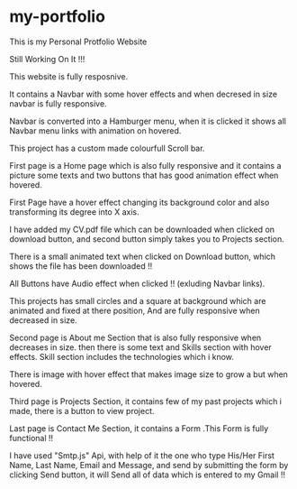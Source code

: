 # my-portfolio

This is my Personal Protfolio Website

Still Working On It !!!

This website is fully resposnive.

It contains a Navbar with some hover effects and when decresed in size navbar is fully responsive.

Navbar is converted into a Hamburger menu, when it is clicked it shows all Navbar menu links with animation on hovered.

This project has a custom made colourfull Scroll bar.

First page is a Home page which is also fully responsive and it contains a picture some texts and two buttons that has good animation effect when hovered.

First Page have a hover effect changing its background color and also transforming its degree into X axis.

I have added my CV.pdf file which can be downloaded when clicked on download button, and second button simply takes you to Projects section.

There is a small animated text when clicked on Download button, which shows the file has been downloaded !!

All Buttons have Audio effect when clicked !! (exluding Navbar links).

This projects has small circles and a square at background which are animated and fixed at there position, And are fully responsive when decreased in size.

Second page is About me Section that is also fully responsive when decreases in size. then there is some text and Skills section with hover effects. Skill section includes the technologies which i know.

There is image with hover effect that makes image size to grow a but when hovered.

Third page is Projects Section, it contains few of my past projects which i made, there is a button to view project.

Last page is Contact Me Section, it contains a Form .This Form is fully functional !!

I have used "Smtp.js" Api, with help of it the one who type His/Her First Name, Last Name, Email and Message, and send by submitting the form by clicking Send button, it will Send all of data which is entered to my Gmail !!

